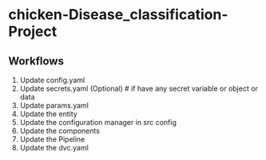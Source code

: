# chicken-Disease_classification-Project

## Workflows

1. Update config.yaml
2. Update secrets.yaml (Optional)  # if have any secret variable or object or data
3. Update params.yaml
4. Update the entity
5. Update the configuration manager in src config
6. Update the components
7. Update the Pipeline
8. Update the dvc.yaml